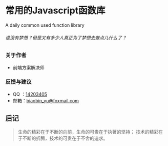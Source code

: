 常用的Javascript函数库
====================

A daily common used function library


###### 谁没有梦想？但是又有多少人真正为了梦想去做点儿什么了？









### 关于作者


- 前端方案解决师



### 反馈与建议

- QQ ：[14203405](http://im.qq.com/)
- 邮箱：<biaobin_yu@foxmail.com>







后记
----

> 生命的精彩在于不断的向前，生命的可贵在于执著的坚持；
技术的精彩在于不断的折腾，技术的可贵在于不舍的追求。
























